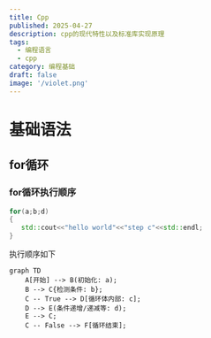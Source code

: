 ```yaml
---
title: Cpp
published: 2025-04-27
description: cpp的现代特性以及标准库实现原理
tags:
  - 编程语言
  - cpp
category: 编程基础
draft: false
image: '/violet.png'
---
```

# 基础语法

## for循环

### for循环执行顺序

```cpp
for(a;b;d)
{ 
   std::cout<<"hello world"<<"step c"<<std::endl;
}
```

执行顺序如下

```mermaid
graph TD
	A[开始] --> B(初始化: a);
	B --> C{检测条件: b};
	C -- True --> D[循环体内部: c];
	D --> E(条件递增/递减等: d);
	E --> C;
	C -- False --> F[循环结束];
```